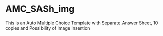 # AMC_SASh_img
This is an Auto Multiple Choice Template with Separate Answer Sheet, 10 copies and Possibility of Image Insertion
